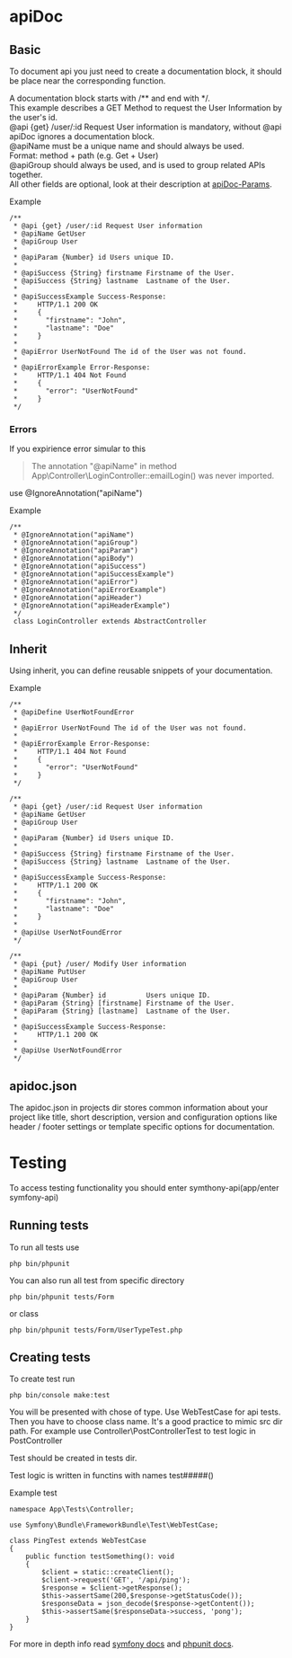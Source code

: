 # apiDoc
## Basic
To document api you just need to create a documentation block, it should be place near the corresponding function.

A documentation block starts with /** and end with */.  
This example describes a GET Method to request the User Information by the user's id.  
@api {get} /user/:id Request User information is mandatory, without @api apiDoc ignores a documentation block.  
@apiName must be a unique name and should always be used.  
Format: method + path (e.g. Get + User)  
@apiGroup should always be used, and is used to group related APIs together.  
All other fields are optional, look at their description at [apiDoc-Params](https://apidocjs.com/#params).

Example
```
/**
 * @api {get} /user/:id Request User information
 * @apiName GetUser
 * @apiGroup User
 *
 * @apiParam {Number} id Users unique ID.
 *
 * @apiSuccess {String} firstname Firstname of the User.
 * @apiSuccess {String} lastname  Lastname of the User.
 *
 * @apiSuccessExample Success-Response:
 *     HTTP/1.1 200 OK
 *     {
 *       "firstname": "John",
 *       "lastname": "Doe"
 *     }
 *
 * @apiError UserNotFound The id of the User was not found.
 *
 * @apiErrorExample Error-Response:
 *     HTTP/1.1 404 Not Found
 *     {
 *       "error": "UserNotFound"
 *     }
 */
```
### Errors

If you expirience error simular to this 
> The annotation &quot;@apiName&quot; in method App\Controller\LoginController::emailLogin() was never imported.

use @IgnoreAnnotation("apiName")

Example
```
/**
 * @IgnoreAnnotation("apiName")
 * @IgnoreAnnotation("apiGroup")
 * @IgnoreAnnotation("apiParam")
 * @IgnoreAnnotation("apiBody")
 * @IgnoreAnnotation("apiSuccess")
 * @IgnoreAnnotation("apiSuccessExample")
 * @IgnoreAnnotation("apiError")
 * @IgnoreAnnotation("apiErrorExample")
 * @IgnoreAnnotation("apiHeader")
 * @IgnoreAnnotation("apiHeaderExample")
 */
 class LoginController extends AbstractController

```

## Inherit

Using inherit, you can define reusable snippets of your documentation.

Example
```
/**
 * @apiDefine UserNotFoundError
 *
 * @apiError UserNotFound The id of the User was not found.
 *
 * @apiErrorExample Error-Response:
 *     HTTP/1.1 404 Not Found
 *     {
 *       "error": "UserNotFound"
 *     }
 */

/**
 * @api {get} /user/:id Request User information
 * @apiName GetUser
 * @apiGroup User
 *
 * @apiParam {Number} id Users unique ID.
 *
 * @apiSuccess {String} firstname Firstname of the User.
 * @apiSuccess {String} lastname  Lastname of the User.
 *
 * @apiSuccessExample Success-Response:
 *     HTTP/1.1 200 OK
 *     {
 *       "firstname": "John",
 *       "lastname": "Doe"
 *     }
 *
 * @apiUse UserNotFoundError
 */

/**
 * @api {put} /user/ Modify User information
 * @apiName PutUser
 * @apiGroup User
 *
 * @apiParam {Number} id          Users unique ID.
 * @apiParam {String} [firstname] Firstname of the User.
 * @apiParam {String} [lastname]  Lastname of the User.
 *
 * @apiSuccessExample Success-Response:
 *     HTTP/1.1 200 OK
 *
 * @apiUse UserNotFoundError
 */
```

## apidoc.json

The apidoc.json in projects dir stores common information about your project like title, short description, version and configuration options like header / footer settings or template specific options for documentation.

# Testing
To access testing functionality you should enter symthony-api(app/enter symfony-api)
## Running tests
To run all tests use 
```
php bin/phpunit
```
You can also run all test from specific directory
```
php bin/phpunit tests/Form
```
or class 
```
php bin/phpunit tests/Form/UserTypeTest.php
```
## Creating tests
To create test run
```
php bin/console make:test
```
You will be presented with chose of type. Use WebTestCase for api tests.
Then you have to choose class name. It's a good practice to mimic src dir path. For example use Controller\PostControllerTest to test logic in PostController

Test should be created in tests dir.

Test logic is written in functins with names test#####() 

Example test
```
namespace App\Tests\Controller;

use Symfony\Bundle\FrameworkBundle\Test\WebTestCase;

class PingTest extends WebTestCase
{
    public function testSomething(): void
    {
        $client = static::createClient();
        $client->request('GET', '/api/ping');
        $response = $client->getResponse();
        $this->assertSame(200,$response->getStatusCode());
        $responseData = json_decode($response->getContent());
        $this->assertSame($responseData->success, 'pong');
    }
}
```

For more in depth info read [symfony docs](https://symfony.com/doc/current/testing.html) and [phpunit docs](https://phpunit.de/documentation.html).
